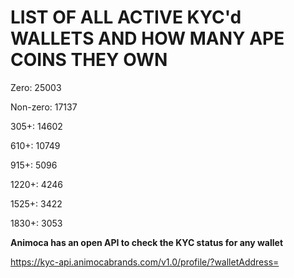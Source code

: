 # LIST OF ALL ACTIVE KYC'd WALLETS AND HOW MANY APE COINS THEY OWN

Zero: 25003

Non-zero: 17137

305+: 14602

610+: 10749

915+: 5096

1220+: 4246

1525+: 3422

1830+: 3053

**Animoca has an open API to check the KYC status for any wallet**

https://kyc-api.animocabrands.com/v1.0/profile/?walletAddress=